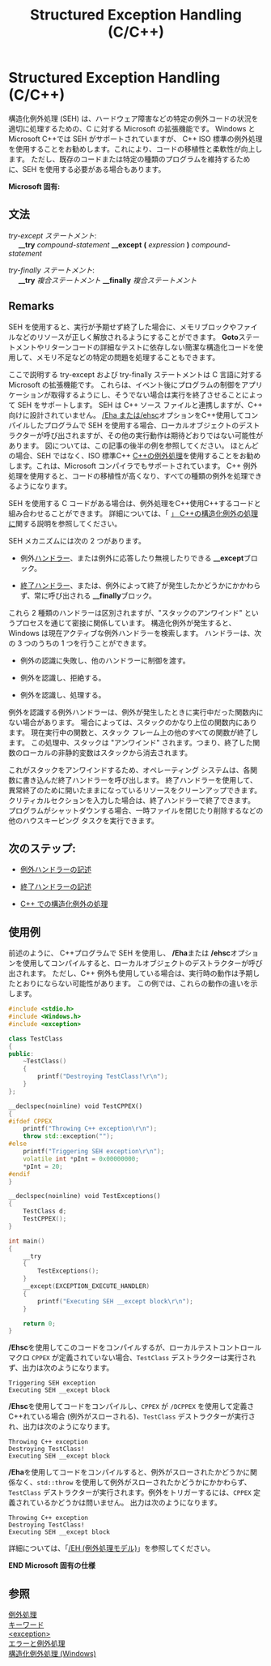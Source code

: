 ﻿---
title: Structured Exception Handling (C/C++)
ms.date: 08/14/2018
helpviewer_keywords:
- termination handlers [C++], handling exceptions in C++
- structured exception handling [C++]
- try-catch keyword [C++], exception handlers
- C++ exception handling, termination handlers
- try-catch keyword [C++], termination handlers
- C++ exception handling, exception handlers
ms.assetid: dd3b647d-c269-43a8-aab9-ad1458712976
ms.openlocfilehash: 3282f98f48f7e416857ef2f766563ab6038ca41a
ms.sourcegitcommit: a6d63c07ab9ec251c48bc003ab2933cf01263f19
ms.translationtype: MT
ms.contentlocale: ja-JP
ms.lasthandoff: 12/05/2019
ms.locfileid: "74857269"
---
# <a name="structured-exception-handling-cc"></a>Structured Exception Handling (C/C++)

構造化例外処理 (SEH) は、ハードウェア障害などの特定の例外コードの状況を適切に処理するための、C に対する Microsoft の拡張機能です。 Windows と Microsoft C++では SEH がサポートされていますが、 C++ ISO 標準の例外処理を使用することをお勧めします。これにより、コードの移植性と柔軟性が向上します。 ただし、既存のコードまたは特定の種類のプログラムを維持するために、SEH を使用する必要がある場合もあります。

**Microsoft 固有:**

## <a name="grammar"></a>文法

*try-except ステートメント*:<br/>
&nbsp;&nbsp;&nbsp;&nbsp; **__try** *compound-statement* **__except** **(** *expression* **)** *compound-statement*

*try-finally ステートメント*:<br/>
&nbsp;&nbsp;&nbsp;&nbsp; **__try** *複合ステートメント* **__finally** *複合ステートメント*

## <a name="remarks"></a>Remarks

SEH を使用すると、実行が予期せず終了した場合に、メモリブロックやファイルなどのリソースが正しく解放されるようにすることができます。 **Goto**ステートメントやリターンコードの詳細なテストに依存しない簡潔な構造化コードを使用して、メモリ不足などの特定の問題を処理することもできます。

ここで説明する try-except および try-finally ステートメントは C 言語に対する Microsoft の拡張機能です。 これらは、イベント後にプログラムの制御をアプリケーションが取得するようにし、そうでない場合は実行を終了させることによって SEH をサポートします。 SEH は C++ ソース ファイルと連携しますが、C++ 向けに設計されていません。 [/Eha または/ehsc](../build/reference/eh-exception-handling-model.md)オプションをC++使用してコンパイルしたプログラムで SEH を使用する場合、ローカルオブジェクトのデストラクターが呼び出されますが、その他の実行動作は期待どおりではない可能性があります。 図については、この記事の後半の例を参照してください。 ほとんどの場合、SEH ではなく、ISO 標準C++ [ C++の例外処理](../cpp/try-throw-and-catch-statements-cpp.md)を使用することをお勧めします。これは、Microsoft コンパイラでもサポートされています。 C++ 例外処理を使用すると、コードの移植性が高くなり、すべての種類の例外を処理できるようになります。

SEH を使用する C コードがある場合は、例外処理をC++使用C++するコードと組み合わせることができます。 詳細については、「 [」 C++の構造化例外の処理に](../cpp/exception-handling-differences.md)関する説明を参照してください。

SEH メカニズムには次の 2 つがあります。

- 例外[ハンドラー](../cpp/writing-an-exception-handler.md)、または例外に応答したり無視したりできる **__except**ブロック。

- [終了ハンドラー](../cpp/writing-a-termination-handler.md)、または、例外によって終了が発生したかどうかにかかわらず、常に呼び出される **__finally**ブロック。

これら 2 種類のハンドラーは区別されますが、"スタックのアンワインド" というプロセスを通じて密接に関係しています。 構造化例外が発生すると、Windows は現在アクティブな例外ハンドラーを検索します。 ハンドラーは、次の 3 つのうちの 1 つを行うことができます。

- 例外の認識に失敗し、他のハンドラーに制御を渡す。

- 例外を認識し、拒絶する。

- 例外を認識し、処理する。

例外を認識する例外ハンドラーは、例外が発生したときに実行中だった関数内にない場合があります。 場合によっては、スタックのかなり上位の関数内にあります。 現在実行中の関数と、スタック フレーム上の他のすべての関数が終了します。 この処理中、スタックは "アンワインド" されます。つまり、終了した関数のローカルの非静的変数はスタックから消去されます。

これがスタックをアンワインドするため、オペレーティング システムは、各関数に書き込んだ終了ハンドラーを呼び出します。 終了ハンドラーを使用して、異常終了のために開いたままになっているリソースをクリーンアップできます。 クリティカルセクションを入力した場合は、終了ハンドラーで終了できます。 プログラムがシャットダウンする場合、一時ファイルを閉じたり削除するなどの他のハウスキーピング タスクを実行できます。

## <a name="next-steps"></a>次のステップ:

- [例外ハンドラーの記述](../cpp/writing-an-exception-handler.md)

- [終了ハンドラーの記述](../cpp/writing-a-termination-handler.md)

- [C++ での構造化例外の処理](../cpp/exception-handling-differences.md)

## <a name="example"></a>使用例

前述のように、 C++プログラムで SEH を使用し、 **/Eha**または **/ehsc**オプションを使用してコンパイルすると、ローカルオブジェクトのデストラクターが呼び出されます。 ただし、C++ 例外も使用している場合は、実行時の動作は予期したとおりにならない可能性があります。 この例では、これらの動作の違いを示します。

```cpp
#include <stdio.h>
#include <Windows.h>
#include <exception>

class TestClass
{
public:
    ~TestClass()
    {
        printf("Destroying TestClass!\r\n");
    }
};

__declspec(noinline) void TestCPPEX()
{
#ifdef CPPEX
    printf("Throwing C++ exception\r\n");
    throw std::exception("");
#else
    printf("Triggering SEH exception\r\n");
    volatile int *pInt = 0x00000000;
    *pInt = 20;
#endif
}

__declspec(noinline) void TestExceptions()
{
    TestClass d;
    TestCPPEX();
}

int main()
{
    __try
    {
        TestExceptions();
    }
    __except(EXCEPTION_EXECUTE_HANDLER)
    {
        printf("Executing SEH __except block\r\n");
    }

    return 0;
}
```

**/Ehsc**を使用してこのコードをコンパイルするが、ローカルテストコントロールマクロ `CPPEX` が定義されていない場合、`TestClass` デストラクターは実行されず、出力は次のようになります。

```Output
Triggering SEH exception
Executing SEH __except block
```

**/Ehsc**を使用してコードをコンパイルし、`CPPEX` が `/DCPPEX` を使用して定義さC++れている場合 (例外がスローされる)、`TestClass` デストラクターが実行され、出力は次のようになります。

```Output
Throwing C++ exception
Destroying TestClass!
Executing SEH __except block
```

**/Eha**を使用してコードをコンパイルすると、例外がスローされたかどうかに関係なく、`std::throw` を使用して例外がスローされたかどうかにかかわらず、`TestClass` デストラクターが実行されます。例外をトリガーするには、`CPPEX` 定義されているかどうかは問いません。 出力は次のようになります。

```Output
Throwing C++ exception
Destroying TestClass!
Executing SEH __except block
```

詳細については、「[/EH (例外処理モデル)](../build/reference/eh-exception-handling-model.md)」を参照してください。

**END Microsoft 固有の仕様**

## <a name="see-also"></a>参照

[例外処理](../cpp/exception-handling-in-visual-cpp.md)<br/>
[キーワード](../cpp/keywords-cpp.md)<br/>
[\<exception>](../standard-library/exception.md)<br/>
[エラーと例外処理](../cpp/errors-and-exception-handling-modern-cpp.md)<br/>
[構造化例外処理 (Windows)](/windows/win32/debug/structured-exception-handling)
